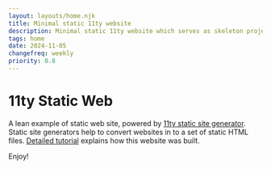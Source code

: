```yaml
---
layout: layouts/home.njk
title: Minimal static 11ty website
description: Minimal static 11ty website which serves as skeleton project for larger static website projects
tags: home
date: 2024-11-05
changefreq: weekly
priority: 0.8
---
```


# 11ty Static Web

A lean example of static web site, powered by [11ty static site generator](https://www.11ty.dev/). Static site generators help to convert websites in to a set of static HTML files. [Detailed tutorial](https://www.htmlcenter.com/blog/how-to-build-static-website-with-11ty/) explains how this website was built.

Enjoy!
